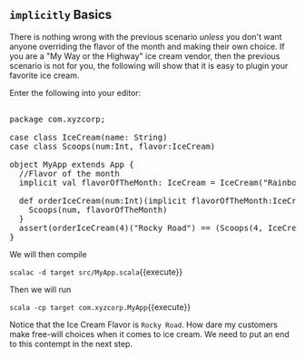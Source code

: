 ## `implicitly` Basics

There is nothing wrong with the previous scenario _unless_ you don't want anyone overriding the flavor of the month and making their own choice.  If you are a "My Way or the Highway" ice cream vendor, then the previous scenario is not for you, the following will show that it is easy to plugin your favorite ice cream.

Enter the following into your editor:

<pre class="file" data-filename="src/MyApp.scala" data-target="replace">

package com.xyzcorp;

case class IceCream(name: String)
case class Scoops(num:Int, flavor:IceCream)

object MyApp extends App {
  //Flavor of the month
  implicit val flavorOfTheMonth: IceCream = IceCream("Rainbow Sherbet")

  def orderIceCream(num:Int)(implicit flavorOfTheMonth:IceCream) = {
    Scoops(num, flavorOfTheMonth)
  }
  assert(orderIceCream(4)("Rocky Road") == (Scoops(4, IceCream("Rocky Road"))))
}
</pre>

We will then compile

`scalac -d target src/MyApp.scala`{{execute}}

Then we will run

`scala -cp target com.xyzcorp.MyApp`{{execute}}

Notice that the Ice Cream Flavor is `Rocky Road`. How dare my customers make free-will choices when it comes to ice cream. We need to put an end to this contempt in the next step.
